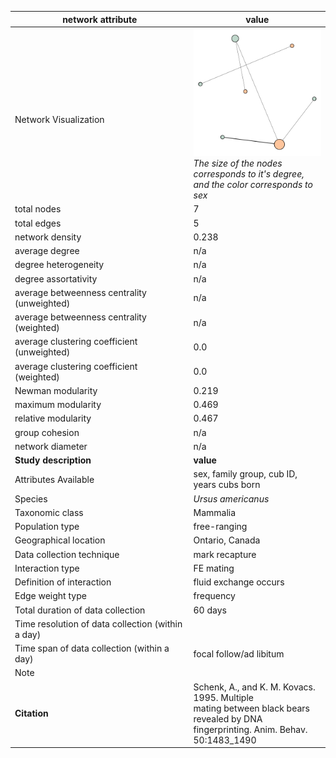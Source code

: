 network attribute|value
---|---
<img width=2500> Network Visualization | ![NetworkImage](/Networks/Visualizations/black_bear_schenk_sexual_network.png) *The size of the nodes corresponds to it's degree, and the color corresponds to sex*
total nodes|7
total edges|5
network density|0.238
average degree|n/a
degree heterogeneity|n/a
degree assortativity|n/a
average betweenness centrality (unweighted)|n/a
average betweenness centrality (weighted)|n/a
average clustering coefficient (unweighted)|0.0
average clustering coefficient (weighted)|0.0
Newman modularity|0.219
maximum modularity|0.469
relative modularity|0.467
group cohesion|n/a
network diameter|n/a
**Study description**|**value**
Attributes Available|sex, family group, cub ID, years cubs born
Species|*Ursus americanus*
Taxonomic class|Mammalia
Population type|free-ranging
Geographical location|Ontario, Canada
Data collection technique|mark recapture
Interaction type|FE mating
Definition of interaction|fluid exchange occurs
Edge weight type|frequency
Total duration of data collection|60 days
Time resolution of data collection (within a day)|
Time span of data collection (within a day)|focal follow/ad libitum
Note|
**Citation** | Schenk, A., and K. M. Kovacs. 1995. Multiple <br> mating between black bears revealed by DNA <br> fingerprinting. Anim. Behav. 50:1483_1490

